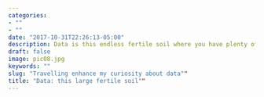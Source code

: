 ```yaml
---
categories:
- ""
- ""
date: "2017-10-31T22:26:13-05:00"
description: Data is this endless fertile soil where you have plenty of space to grow trees, plants and fruits (building models, algorithms...). But in order to do so, you have multiple steps to do. The first one is to plow this soil(data cleaning), then tou have to chek wich minerals is present and where in order to plant a tree at the right spot(data visualisation). You should analyse some possible solution ans use your experiences and knowledge(code, logic, creativity) in order to grow the "perfect tree" that fits your environnement! 
draft: false
image: pic08.jpg
keywords: ""
slug: "Travelling enhance my curiosity about data""
title: "Data: this large fertile soil""
---
```


